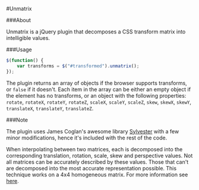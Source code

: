 #Unmatrix

###About

Unmatrix is a jQuery plugin that decomposes a CSS transform matrix into
intelligible values.

###Usage

```javascript
$(function() {
    var transforms = $("#transformed").unmatrix();
});
```

The plugin returns an array of objects if the browser supports transforms, or
```false``` if it doesn't. Each item in the array can be either an empty
object if the element has no transforms, or an object with the following
properties:
```rotate```, ```rotateX```, ```rotateY```, ```rotateZ```, ```scaleX```,
```scaleY```, ```scaleZ```, ```skew```, ```skewX```, ```skewY```,
```translateX```, ```translateY```, ```translateZ```.

###Note

The plugin uses James Coglan's awesome library
[Sylvester](http://sylvester.jcoglan.com/) with a few minor modifications, hence
it's included with the rest of the code.

When interpolating between two matrices, each is decomposed into the corresponding
translation, rotation, scale, skew and perspective values. Not all matrices can
be accurately described by these values. Those that can't are decomposed into
the most accurate representation possible. This technique works on a 4x4
homogeneous matrix. For more information see
[here](http://dev.w3.org/csswg/css3-transforms/).
